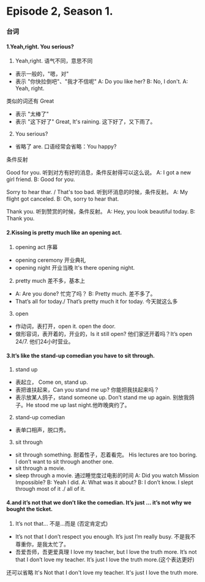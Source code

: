 # Episode 2, Season 1.

### 台词

#### 1.Yeah,right. You serious?

1. Yeah,right. 语气不同，意思不同
  - 表示一般的，"嗯，对"
  - 表示 "你快拉倒吧"、"我才不信呢" A: Do you like her? B: No, I don't. A: Yeah, right. 
  
  类似的词还有 Great
  - 表示 "太棒了"
  - 表示 "这下好了" Great, It's raining. 这下好了，又下雨了。

2. You serious?
  - 省略了 are. 口语经常会省略：You happy?

  条件反射

  Good for you. 听到对方有好的消息，条件反射得可以这么说。
  A: I got a new girl friend. B: Good for you.
  
  Sorry to hear thar. / That's too bad. 听到坏消息的时候，条件反射。
  A: My flight got canceled. B: Oh, sorry to hear that.

  Thank you. 听到赞赏的时候，条件反射。
  A: Hey, you look beautiful today. B: Thank you.

#### 2.Kissing is pretty much like an opening act.

1. opening act 序幕
  - opening ceremony 开业典礼
  - opening night 开业当晚 It's there opening night.

2. pretty much 差不多，基本上
  - A: Are you done? 忙完了吗？ B: Pretty much. 差不多了。
  - That’s all for today./ That’s pretty much it for today. 今天就这么多

3. open
  - 作动词，表打开，open it. open the door.
  - 做形容词，表开着的，开业的，Is it still open? 他们家还开着吗？It’s open 24/7. 他们24小时营业。

#### 3.It’s like the stand-up comedian you have to sit through.

1. stand up
  - 表起立， Come on, stand up.
  - 表把谁扶起来，Can you stand me up? 你能把我扶起来吗？
  - 表示放某人鸽子，stand someone up. Don’t stand me up again. 别放我鸽子。He stood me up last night.他昨晚爽约了。

2. stand-up comedian
  - 表单口相声，脱口秀。

3. sit through
  - sit through something. 耐着性子，忍着看完。 His lectures are too boring. I don’t want to sit through another one.
  - sit through a movie.
  - sleep through a movie. 通过睡觉度过电影的时间
  A: Did you watch Mission Impossible?
  B: Yeah I did.
  A: What was it about?
  B: I don’t know. I slept through most of it ./ all of it.

#### 4.and it’s not that we don’t like the comedian. It’s just … it’s not why we bought the ticket.

1. It’s not that… 不是...而是 (否定肯定式)
  - It’s not that I don’t respect you enough. It’s just I’m really busy. 不是我不尊重你，是我太忙了。
  - 吾爱吾师，吾更爱真理
  I love my teacher, but I love the truth more.
  It’s not that I don’t love my teacher. It’s just I love the truth more.(这个表达更好)

  还可以省略 It's
  Not that I don't love my teacher. It's just I love the truth more.
